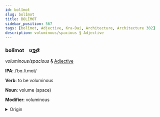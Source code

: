 ```yaml
---
id: bolîmot
slug: bolîmot
title: BOLÎMOT
sidebar_position: 567
tags: [bolîmot, Adjective, Kra-Dai, Architecture, Architecture 302]
description: voluminous/spacious § Adjective
---
```


### bolîmot&emsp;<span kind="abugida">ʋʓɟƶ̆</span>

*voluminous/spacious* **§** [Adjective](../../tags/Adjective)

**IPA**: /ˈbɑ.li.mɑt/

**Verb**: to be voluminous

**Noun**: volume (space)

**Modifier**: voluminous

<details>
    <summary>Origin</summary>
    Thai ปริมาตร bpà-rí-mâat /pa˨˩.ri˦˥.maːt̚˥˩/<br/>
    <em>Kra-Dai Language Family</em>
</details>